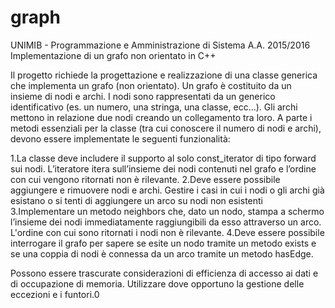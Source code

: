 # graph
UNIMIB - Programmazione e Amministrazione di Sistema A.A. 2015/2016
Implementazione di un grafo non orientato in C++

Il  progetto  richiede  la  progettazione  e  realizzazione  di  una  classe  generica  che implementa un grafo (non orientato).
Un  grafo è costituito da  un  insieme di nodi e archi. 
I  nodi  sono  rappresentati  da  un  generico  identificativo  (es.  un  numero,  una stringa,  una  classe,  ecc...). 
Gli  archi  mettono  in relazione  due  nodi  creando  un collegamento tra loro.
A parte i metodi essenziali per la classe (tra cui conoscere il numero di nodi e archi), devono essere implementate le seguenti funzionalità:

1.La  classe  deve  includere  il  supporto  al  solo const_iterator  di  tipo  forward  sui nodi. 
  L’iteratore  itera  sull’insieme  dei  nodi  contenuti  nel  grafo  e  l’ordine  con  cui vengono ritornati non è rilevante.
2.Deve essere possibile aggiungere e rimuovere nodi e archi.
  Gestire  i casi  in cui  i nodi o gli archi già esistano o si tenti di aggiungere un arco su nodi non esistenti
3.Implementare  un  metodo neighbors  che,  dato  un  nodo,  stampa  a  schermo l’insieme  dei  nodi  immediatamente  raggiungibili  da esso
  attraverso  un  arco. L'ordine  con cui sono ritornati i nodi non è rilevante.
4.Deve essere possibile interrogare il grafo per sapere se esite un nodo tramite un metodo exists e se una coppia di nodi è connessa da un
  arco tramite un metodo hasEdge.  

Possono  essere  trascurate  considerazioni  di  efficienza  di  accesso  ai  dati  e  di occupazione di memoria.
Utilizzare dove opportuno la gestione delle eccezioni e i funtori.0
